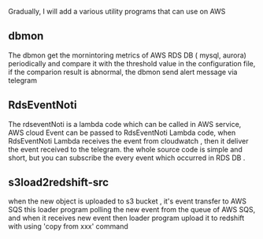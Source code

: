 Gradually, I will add a various utility programs that can use on AWS

## dbmon
The dbmon get the mornintoring metrics of AWS RDS DB ( mysql, aurora) periodically and compare it with the threshold value in the configuration file, if the comparion result is abnormal, the dbmon send alert message  via telegram

## RdsEventNoti
The rdseventNoti is a lambda code which can be called in AWS service,  AWS  cloud Event can be passed to RdsEventNoti Lambda code,
when RdsEventNoti Lambda receives the event  from cloudwatch , then it deliver the event  received  to the telegram.
the whole source code is simple and short, but  you can subscribe  the every event which occurred in RDS DB .


## s3load2redshift-src
when the new object is uploaded to s3 bucket , it's event transfer to  AWS SQS
this loader program polling the new event from the queue of AWS SQS, and when it receives new event then loader program upload it to redshift with using 'copy from xxx' command

